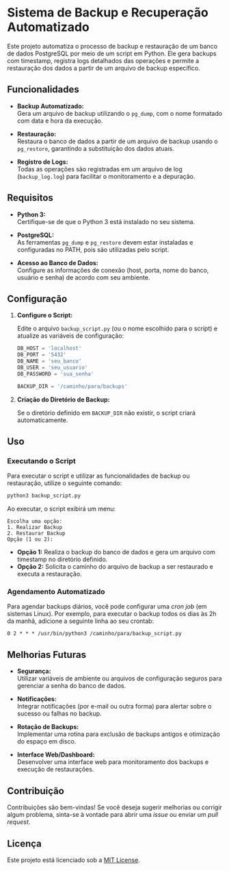 # Sistema de Backup e Recuperação Automatizado

Este projeto automatiza o processo de backup e restauração de um banco de dados PostgreSQL por meio de um script em Python. Ele gera backups com timestamp, registra logs detalhados das operações e permite a restauração dos dados a partir de um arquivo de backup específico.

## Funcionalidades

- **Backup Automatizado:**  
  Gera um arquivo de backup utilizando o `pg_dump`, com o nome formatado com data e hora da execução.

- **Restauração:**  
  Restaura o banco de dados a partir de um arquivo de backup usando o `pg_restore`, garantindo a substituição dos dados atuais.

- **Registro de Logs:**  
  Todas as operações são registradas em um arquivo de log (`backup_log.log`) para facilitar o monitoramento e a depuração.

## Requisitos

- **Python 3:**  
  Certifique-se de que o Python 3 está instalado no seu sistema.

- **PostgreSQL:**  
  As ferramentas `pg_dump` e `pg_restore` devem estar instaladas e configuradas no PATH, pois são utilizadas pelo script.

- **Acesso ao Banco de Dados:**  
  Configure as informações de conexão (host, porta, nome do banco, usuário e senha) de acordo com seu ambiente.

## Configuração

1. **Configure o Script:**

   Edite o arquivo `backup_script.py` (ou o nome escolhido para o script) e atualize as variáveis de configuração:

   ```python
   DB_HOST = 'localhost'
   DB_PORT = '5432'
   DB_NAME = 'seu_banco'
   DB_USER = 'seu_usuario'
   DB_PASSWORD = 'sua_senha'  

   BACKUP_DIR = '/caminho/para/backups'
   ```

2. **Criação do Diretório de Backup:**

   Se o diretório definido em `BACKUP_DIR` não existir, o script criará automaticamente.

## Uso

### Executando o Script

Para executar o script e utilizar as funcionalidades de backup ou restauração, utilize o seguinte comando:

```bash
python3 backup_script.py
```

Ao executar, o script exibirá um menu:

```plaintext
Escolha uma opção:
1. Realizar Backup
2. Restaurar Backup
Opção (1 ou 2):
```

- **Opção 1:** Realiza o backup do banco de dados e gera um arquivo com timestamp no diretório definido.
- **Opção 2:** Solicita o caminho do arquivo de backup a ser restaurado e executa a restauração.

### Agendamento Automatizado

Para agendar backups diários, você pode configurar uma *cron job* (em sistemas Linux). Por exemplo, para executar o backup todos os dias às 2h da manhã, adicione a seguinte linha ao seu crontab:

```cron
0 2 * * * /usr/bin/python3 /caminho/para/backup_script.py
```

## Melhorias Futuras

- **Segurança:**  
  Utilizar variáveis de ambiente ou arquivos de configuração seguros para gerenciar a senha do banco de dados.

- **Notificações:**  
  Integrar notificações (por e-mail ou outra forma) para alertar sobre o sucesso ou falhas no backup.

- **Rotação de Backups:**  
  Implementar uma rotina para exclusão de backups antigos e otimização do espaço em disco.

- **Interface Web/Dashboard:**  
  Desenvolver uma interface web para monitoramento dos backups e execução de restaurações.

## Contribuição

Contribuições são bem-vindas! Se você deseja sugerir melhorias ou corrigir algum problema, sinta-se à vontade para abrir uma _issue_ ou enviar um _pull request_.

## Licença

Este projeto está licenciado sob a [MIT License](LICENSE).
